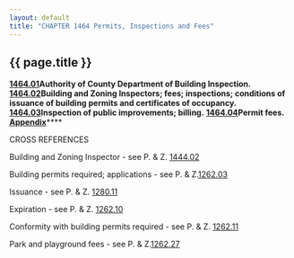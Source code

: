 ```yaml
---
layout: default 
title: "CHAPTER 1464 Permits, Inspections and Fees"
---
```


{{ page.title }}
----------------

[**1464.01**](58e39eb5.html)**Authority of County Department of Building
Inspection.** [**1464.02**](58e9d3cb.html)**Building and Zoning
Inspectors; fees; inspections; conditions of issuance of building
permits and certificates of occupancy.**
[**1464.03**](59044f8e.html)**Inspection of public improvements;
billing.** [**1464.04**](590733b4.html)**Permit fees.**
[**Appendix**](5928797e.html)\*\*\*\*

CROSS REFERENCES

Building and Zoning Inspector - see P. & Z. [1444.02](4d24dd4b.html)

Building permits required; applications - see P. &
Z.[1262.03](4d272a92.html)

Issuance - see P. & Z. [1280.11](4d372970.html)

Expiration - see P. & Z. [1262.10](4d46e645.html)

Conformity with building permits required - see P. & Z.
[1262.11](4d4a6a61.html)

Park and playground fees - see P. & Z.[1262.27](4d9758ea.html)
